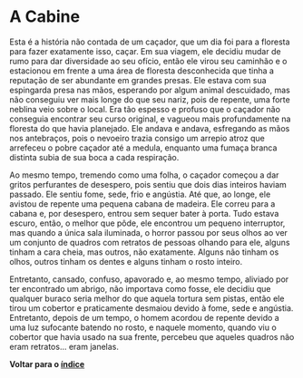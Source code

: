 # A Cabine

Esta é a história não contada de um caçador, que um dia foi para a floresta para fazer exatamente isso, caçar. Em sua viagem, ele decidiu mudar de rumo para dar diversidade ao seu ofício, então ele virou seu caminhão e o estacionou em frente a uma área de floresta desconhecida que tinha a reputação de ser abundante em grandes presas. Ele estava com sua espingarda presa nas mãos, esperando por algum animal descuidado, mas não conseguiu ver mais longe do que seu nariz, pois de repente, uma forte neblina veio sobre o local. Era tão espesso e profuso que o caçador não conseguia encontrar seu curso original, e vagueou mais profundamente na floresta do que havia planejado. Ele andava e andava, esfregando as mãos nos antebraços, pois o nevoeiro trazia consigo um arrepio atroz que arrefeceu o pobre caçador até a medula, enquanto uma fumaça branca distinta subia de sua boca a cada respiração.

Ao mesmo tempo, tremendo como uma folha, o caçador começou a dar gritos perfurantes de desespero, pois sentiu que dois dias inteiros haviam passado. Ele sentiu fome, sede, frio e angústia. Até que, ao longe, ele avistou de repente uma pequena cabana de madeira.  Ele correu para a cabana e, por desespero, entrou sem sequer bater à porta. Tudo estava escuro, então, o melhor que pôde, ele encontrou um pequeno interruptor, mas quando a única sala iluminada, o horror passou por seus olhos ao ver um conjunto de quadros com retratos de pessoas olhando para ele, alguns tinham a cara cheia, mas outros, não exatamente. Alguns não tinham os olhos, outros tinham os dentes e alguns tinham o rosto inteiro.

Entretanto, cansado, confuso, apavorado e, ao mesmo tempo, aliviado por ter encontrado um abrigo, não importava como fosse, ele decidiu que qualquer buraco seria melhor do que aquela tortura sem pistas, então ele tirou um cobertor e praticamente desmaiou devido à fome, sede e angústia. Entretanto, depois de um tempo, o homem acordou de repente devido a uma luz sufocante batendo no rosto, e naquele momento, quando viu o cobertor que havia usado na sua frente, percebeu que aqueles quadros não eram retratos... eram janelas.


**Voltar para o [índice](https://github.com/Heluligo/primeiro-repositorio-desafio-dio/blob/main/README.md)**
